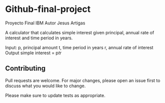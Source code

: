 # Github-final-project
Proyecto Final IBM
Autor Jesus Artigas

A calculator that calculates simple interest given principal, annual rate of interest and time period in years.

Input:
   p, principal amount
   t, time period in years
   r, annual rate of interest
Output
   simple interest = p*t*r

## Contributing

Pull requests are welcome. For major changes, please open an issue first
to discuss what you would like to change.

Please make sure to update tests as appropriate.
